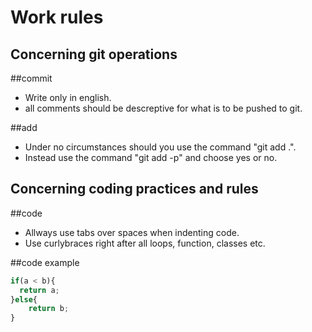 Work rules
==========

Concerning git operations
-------------------------

##commit 

* Write only in english.
* all comments should be descreptive for what is to be pushed to git.
		 
##add

* Under no circumstances should you use the command "git add .".
* Instead use the command "git add -p" and choose yes or no.
		 
Concerning coding practices and rules
-------------------------------------

##code

* Allways use tabs over spaces when indenting code.
* Use curlybraces right after all loops, function, classes etc.

##code example
```javascript
if(a < b){
  return a;
}else{
	return b;
}
```


